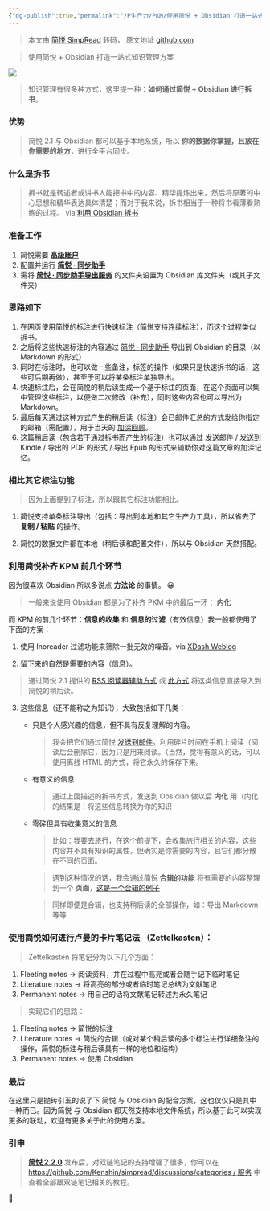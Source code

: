 ```yaml
---
{"dg-publish":true,"permalink":"/P生产力/PKM/使用简悦 + Obsidian 打造一站式知识管理方案/","noteIcon":"","created":"2024-08-28T17:27:38.000+08:00","updated":"2024-04-24T00:44:07.000+08:00"}
---
```


> 本文由 [简悦 SimpRead](http://ksria.com/simpread/) 转码， 原文地址 [github.com](https://github.com/Kenshin/simpread/discussions/1631)

> 使用简悦 + Obsidian 打造一站式知识管理方案

[![](/img/user/Z-attach/68747470733a2f2f73332e617831782e636f6d2f323032302f31322f32392f72486a4b64312e706e67.png)](https://camo.githubusercontent.com/c4549bc24b2f5d97007f0a495fc1c65c4b74c662d3aa47ec6cdb4a94f8a9a73e/68747470733a2f2f73332e617831782e636f6d2f323032302f31322f32392f72486a4b64312e706e67)

> 知识管理有很多种方式，这里提一种：**如何通过简悦 + Obsidian 进行拆书**。

### 优势

> 简悦 2.1 与 Obsidian 都可以基于本地系统，所以 **你的数据你掌握，且放在你需要的地方**，进行全平台同步。

### 什么是拆书

> 拆书就是转述者或讲书人能把书中的内容、精华提炼出来，然后将原著的中心思想和精华表达具体清楚；而对于我来说，拆书相当于一种将书看薄看熟练的过程。 via [利用 Obsidian 拆书](https://zhuanlan.zhihu.com/p/338719525)

### 准备工作

1.  简悦需要 **[高级账户](https://simpread.pro/price.html)**
2.  配置并运行 **[简悦 · 同步助手](http://ksria.com/simpread/docs/#/Sync)**
3.  需将 **[简悦 · 同步助手导出服务](http://ksria.com/simpread/docs/#/Sync?id=%E5%AF%BC%E5%87%BA%E6%9C%8D%E5%8A%A1)** 的文件夹设置为 Obsidian 库文件夹（或其子文件夹）

### 思路如下

1.  在网页使用简悦的标注进行快速标注（简悦支持连续标注），而这个过程类似拆书。
2.  之后将这些快速标注的内容通过 [简悦 · 同步助手](http://ksria.com/simpread/docs/#/Sync?id=%E5%AF%BC%E5%87%BA%E6%9C%8D%E5%8A%A1) 导出到 Obsidian 的目录（以 Markdown 的形式）
3.  同时在标注时，也可以做一些备注，标签的操作（如果只是快速拆书的话，这些可后期再做），甚至于可以将某条标注单独导出。
4.  快速标注后，会在简悦的稍后读生成一个基于标注的页面，在这个页面可以集中管理这些标注，以便做二次修改（补充），同时这些内容也可以导出为 Markdown。
5.  最后每天通过这种方式产生的稍后读（标注）会已邮件汇总的方式发给你指定的邮箱（需配置），用于当天的 [加深回顾](http://ksria.com/simpread/docs/#/%E6%AF%8F%E6%97%A5%E5%9B%9E%E9%A1%BE)。
6.  这篇稍后读（包含若干通过拆书而产生的标注）也可以通过 发送邮件 / 发送到 Kindle / 导出的 PDF 的形式 / 导出 Epub 的形式来辅助你对这篇文章的加深记忆。

### 相比其它标注功能

> 因为上面提到了标注，所以跟其它标注功能相比。

1.  简悦支持单条标注导出（包括：导出到本地和其它生产力工具），所以省去了 **复制 / 粘贴** 的操作。
    
2.  简悦的数据文件都在本地（稍后读和配置文件），所以与 Obsidian 天然搭配。
    

### 利用简悦补齐 KPM 前几个环节

因为很喜欢 Obsidian 所以多说点 **方法论** 的事情。 😀

> 一般来说使用 Obsidian 都是为了补齐 PKM 中的最后一环： **内化**

而 KPM 的前几个环节：**信息的收集** 和 **信息的过滤**（有效信息）我一般都使用了下面的方案：

1.  使用 Inoreader 过滤功能来筛除一批无效的噪音。via [XDash Weblog](http://xdash.one/use-inoreader-to-filter-news.html)
    
2.  留下来的自然是需要的内容（信息）。
    

> 通过简悦 2.1 提供的 [RSS 阅读器辅助方式](http://ksria.com/simpread/docs/#/RSSReader) 或 [此方式](https://github.com/Kenshin/simpread/discussions/1559) 将这类信息直接导入到简悦的稍后读。

3.  这些信息（还不能称之为知识），大致包括如下几类：
    

    *   只是个人感兴趣的信息，但不具有反复理解的内容。

        
        > 我会把它们通过简悦 [发送到邮件](http://ksria.com/simpread/docs/#/Sync?id=%e9%82%ae%e4%bb%b6%e6%9c%8d%e5%8a%a1)，利用碎片时间在手机上阅读（阅读后会删除它，因为只是用来阅读。（当然，觉得有意义的话，可以使用离线 HTML 的方式，将它永久的保存下来。
        

    *   有意义的信息

        
        > 通过上面描述的拆书方式，发送到 Obsidian 做以后 **内化** 用（内化的结果是：将这些信息转换为你的知识
        

    *   零碎但具有收集意义的信息

        
        > 比如：我要去旅行，在这个前提下，会收集旅行相关的内容，这些内容并不具有知识的属性，但确实是你需要的内容，且它们都分散在不同的页面。
        
        > 遇到这种情况的话，我会通过简悦 [合辑的功能](http://ksria.com/simpread/docs/#/%E7%A8%8D%E5%90%8E%E8%AF%BB?id=%e5%90%88%e8%be%91) 将有需要的内容整理到一个 **页面**，[这是一个合辑的例子](https://simpread.pro/s/z2Axt6i1)
        
        > 同样即便是合辑，也支持稍后读的全部操作，如：导出 Markdown 等等
        

### 使用简悦如何进行卢曼的卡片笔记法 （Zettelkasten）：

> Zettelkasten 将笔记分为以下几个方面：

1.  Fleeting notes → 阅读资料，并在过程中高亮或者会随手记下临时笔记
2.  Literature notes → 将高亮的部分或者临时笔记总结为文献笔记
3.  Permanent notes → 用自己的话将文献笔记转述为永久笔记

> 实现它们的思路：

1.  Fleeting notes → 简悦的标注
2.  Literature notes → 简悦的合辑（或对某个稍后读的多个标注进行详细备注的操作，简悦的标注与稍后读具有一样的地位和结构）
3.  Permanent notes → 使用 Obsidian

### 最后

在这里只是抛砖引玉的说了下 简悦 与 Obsidian 的配合方案，这也仅仅只是其中一种而已。因为简悦 与 Obsidian 都天然支持本地文件系统，所以基于此可以实现更多的联动，欢迎有更多关于此的使用方案。

### 引申

> **[简悦 2.2.0](http://ksria.com/simpread/welcome/version_2.2.0.html)** 发布后，对双链笔记的支持增强了很多，你可以在 [https://github.com/Kenshin/simpread/discussions/categories / 服务](https://github.com/Kenshin/simpread/discussions/categories/%E6%9C%8D%E5%8A%A1) 中查看全部跟双链笔记相关的教程。

🙏